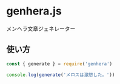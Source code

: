 # genhera.js

メンヘラ文章ジェネレーター

## 使い方

```js
const { generate } = require('genhera')

console.log(generate('メロスは激怒した。'))
```
